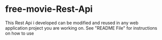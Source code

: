 # free-movie-Rest-Api
This Rest Api i developed can be modified and reused in any web application project you are working on. See "README File" for instructions on how to use
